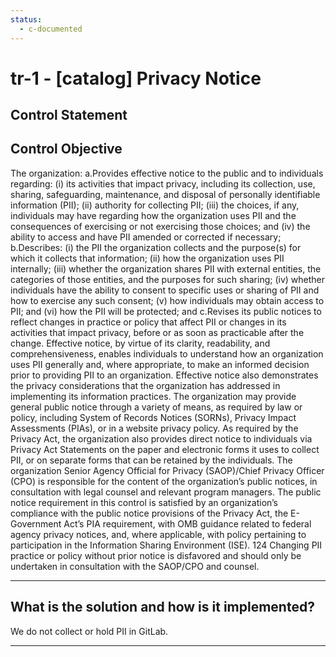 ```yaml
---
status:
  - c-documented
---
```


# tr-1 - \[catalog\] Privacy Notice

## Control Statement

## Control Objective

The organization:  a.Provides effective notice to the public and to individuals regarding: (i) its activities that impact privacy, including its collection, use, sharing, safeguarding, maintenance, and disposal of personally identifiable information (PII); (ii) authority for collecting PII; (iii) the choices, if any, individuals may have regarding how the organization uses PII and the consequences of exercising or not exercising those choices; and (iv) the ability to access and have PII amended or corrected if necessary;  b.Describes: (i) the PII the organization collects and the purpose(s) for which it collects that information; (ii) how the organization uses PII internally; (iii) whether the organization shares PII with external entities, the categories of those entities, and the purposes for such sharing; (iv) whether individuals have the ability to consent to specific uses or sharing of PII and how to exercise any such consent; (v) how individuals may obtain access to PII; and (vi) how the PII will be protected; and  c.Revises its public notices to reflect changes in practice or policy that affect PII or changes in its activities that impact privacy, before or as soon as practicable after the change.    Effective notice, by virtue of its clarity, readability, and comprehensiveness, enables individuals to understand how an organization uses PII generally and, where appropriate, to make an informed decision prior to providing PII to an organization. Effective notice also demonstrates the privacy considerations that the organization has addressed in implementing its information practices. The organization may provide general public notice through a variety of means, as required by law or policy, including System of Records Notices (SORNs), Privacy Impact Assessments (PIAs), or in a website privacy policy. As required by the Privacy Act, the organization also provides direct notice to individuals via Privacy Act Statements on the paper and electronic forms it uses to collect PII, or on separate forms that can be retained by the individuals.   The organization Senior Agency Official for Privacy (SAOP)/Chief Privacy Officer (CPO) is responsible for the content of the organization’s public notices, in consultation with legal counsel and relevant program managers. The public notice requirement in this control is satisfied by an organization’s compliance with the public notice provisions of the Privacy Act, the E-Government Act’s PIA requirement, with OMB guidance related to federal agency privacy notices, and, where applicable, with policy pertaining to participation in the Information Sharing Environment (ISE). 124 Changing PII practice or policy without prior notice is disfavored and should only be undertaken in consultation with the SAOP/CPO and counsel.

______________________________________________________________________

## What is the solution and how is it implemented?

We do not collect or hold PII in GitLab.

______________________________________________________________________
